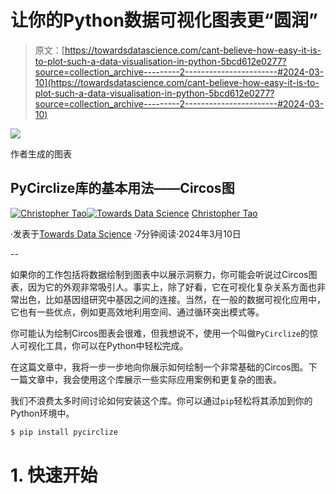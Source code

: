 # 让你的Python数据可视化图表更“圆润”

> 原文：[https://towardsdatascience.com/cant-believe-how-easy-it-is-to-plot-such-a-data-visualisation-in-python-5bcd612e0277?source=collection_archive---------2-----------------------#2024-03-10](https://towardsdatascience.com/cant-believe-how-easy-it-is-to-plot-such-a-data-visualisation-in-python-5bcd612e0277?source=collection_archive---------2-----------------------#2024-03-10)

![](../Images/9460a97487c66986e1e027266bc31f7d.png)

作者生成的图表

## PyCirclize库的基本用法——Circos图

[](https://christophertao.medium.com/?source=post_page---byline--5bcd612e0277--------------------------------)[![Christopher Tao](../Images/bea1e3c81cc62eb28bdba9275d6b326f.png)](https://christophertao.medium.com/?source=post_page---byline--5bcd612e0277--------------------------------)[](https://towardsdatascience.com/?source=post_page---byline--5bcd612e0277--------------------------------)[![Towards Data Science](../Images/a6ff2676ffcc0c7aad8aaf1d79379785.png)](https://towardsdatascience.com/?source=post_page---byline--5bcd612e0277--------------------------------) [Christopher Tao](https://christophertao.medium.com/?source=post_page---byline--5bcd612e0277--------------------------------)

·发表于[Towards Data Science](https://towardsdatascience.com/?source=post_page---byline--5bcd612e0277--------------------------------) ·7分钟阅读·2024年3月10日

--

如果你的工作包括将数据绘制到图表中以展示洞察力，你可能会听说过Circos图表，因为它的外观非常吸引人。事实上，除了好看，它在可视化复杂关系方面也非常出色，比如基因组研究中基因之间的连接。当然，在一般的数据可视化应用中，它也有一些优点，例如更高效地利用空间、通过循环突出模式等。

你可能认为绘制Circos图表会很难，但我想说不，使用一个叫做`PyCirclize`的惊人可视化工具，你可以在Python中轻松完成。

在这篇文章中，我将一步一步地向你展示如何绘制一个非常基础的Circos图。下一篇文章中，我会使用这个库展示一些实际应用案例和更复杂的图表。

我们不浪费太多时间讨论如何安装这个库。你可以通过`pip`轻松将其添加到你的Python环境中。

```py
$ pip install pycirclize
```

# 1\. 快速开始
